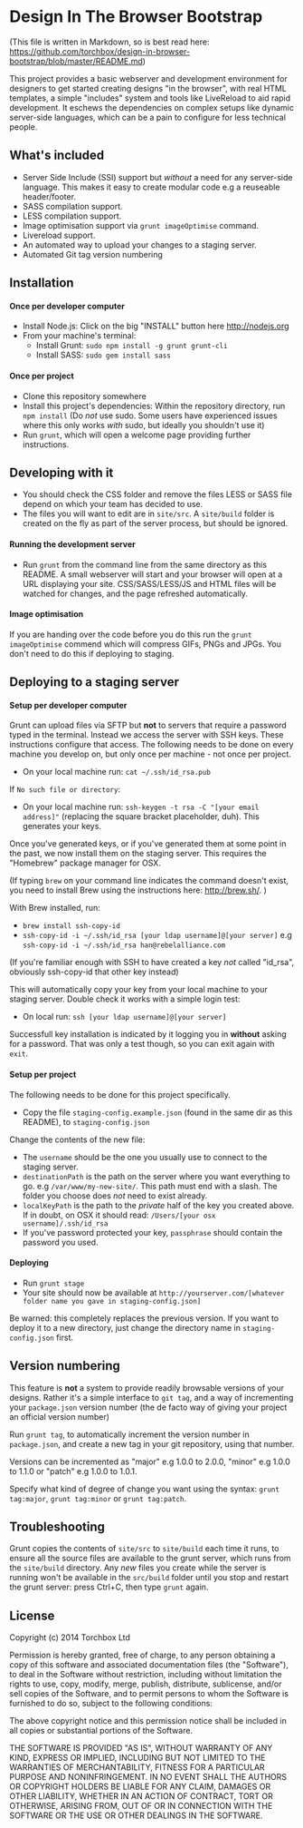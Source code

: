 # Design In The Browser Bootstrap

(This file is written in Markdown, so is best read here: https://github.com/torchbox/design-in-browser-bootstrap/blob/master/README.md)

This project provides a basic webserver and development environment for designers to get started creating designs "in the browser", with real HTML templates, a simple "includes" system and tools like LiveReload to aid rapid development. It eschews the dependencies on complex setups like dynamic server-side languages, which can be a pain to configure for less technical people.


## What's included

* Server Side Include (SSI) support but *without* a need for any server-side language. This makes it easy to create modular code e.g a reuseable header/footer.
* SASS compilation support.
* LESS compilation support.
* Image optimisation support via `grunt imageOptimise` command.
* Livereload support.
* An automated way to upload your changes to a staging server.
* Automated Git tag version numbering

## Installation

#### Once per developer computer

* Install Node.js: Click on the big "INSTALL" button here http://nodejs.org
* From your machine's terminal:
  * Install Grunt: `sudo npm install -g grunt grunt-cli`
  * Install SASS: `sudo gem install sass`

#### Once per project

* Clone this repository somewhere
* Install this project's dependencies: Within the repository directory, run `npm install` (Do *not* use sudo. Some users have experienced issues where this only works *with* sudo, but ideally you shouldn't use it)
* Run `grunt`, which will open a welcome page providing further instructions.


## Developing with it

* You should check the CSS folder and remove the files LESS or SASS file depend on which your team has decided to use.
* The files you will want to edit are in `site/src`. A `site/build` folder is created on the fly as part of the server process, but should be ignored.


####  Running the development server

* Run `grunt` from the command line from the same directory as this README. A small webserver will start and your browser will open at a URL displaying your site. CSS/SASS/LESS/JS and HTML files will be watched for changes, and the page refreshed automatically.

#### Image optimisation

If you are handing over the code before you do this run the `grunt imageOptimise` commend which will compress GIFs, PNGs and JPGs.
You don't need to do this if deploying to staging.

## Deploying to a staging server

#### Setup per developer computer

Grunt can upload files via SFTP but **not** to servers that require a password typed in the terminal. Instead we access the server with SSH keys. These instructions configure that access. The following needs to be done on every machine you develop on, but only once per machine - not once per project.

* On your local machine run: `cat ~/.ssh/id_rsa.pub`

If `No such file or directory`:

* On your local machine run: `ssh-keygen -t rsa -C "[your email address]"` (replacing the square bracket placeholder, duh). This generates your keys.

Once you've generated keys, or if you've generated them at some point in the past, we now install them on the staging server. This requires the "Homebrew" package manager for OSX. 

(If typing `brew` on your command line indicates the command doesn't exist, you need to install Brew using the instructions here: http://brew.sh/. )

With Brew installed, run:

* `brew install ssh-copy-id`
* `ssh-copy-id -i ~/.ssh/id_rsa [your ldap username]@[your server]` e.g `ssh-copy-id -i ~/.ssh/id_rsa han@rebelalliance.com`

(If you're familiar enough with SSH to have created a key *not* called "id_rsa", obviously ssh-copy-id that other key instead)

This will automatically copy your key from your local machine to your staging server. Double check it works with a simple login test:

* On local run: `ssh [your ldap username]@[your server]`

Successfull key installation is indicated by it logging you in **without** asking for a password. That was only a test though, so you can exit again with `exit`.


#### Setup per project

The following needs to be done for this project specifically.

* Copy the file `staging-config.example.json` (found in the same dir as this README), to `staging-config.json`

Change the contents of the new file: 

* The `username` should be the one you usually use to connect to the staging server. 
* `destinationPath` is the path on the server where you want everything to go. e.g  `/var/www/my-new-site/`. This path must end with a slash. The folder you choose does *not* need to exist already.
* `localKeyPath` is the path to the *private* half of the key you created above. If in doubt, on OSX it should read: `/Users/[your osx username]/.ssh/id_rsa`
* If you've password protected your key, `passphrase` should contain the password you used.


#### Deploying

* Run `grunt stage`
* Your site should now be available at `http://yourserver.com/[whatever folder name you gave in staging-config.json]`

Be warned: this completely replaces the previous version. If you want to deploy it to a new directory, just change the directory name in `staging-config.json` first.


## Version numbering

This feature is **not** a system to provide readily browsable versions of your designs. Rather it's a simple interface to `git tag`, and a way of incrementing your `package.json` version number (the de facto way of giving your project an official version number)

Run `grunt tag`, to automatically increment the version number in `package.json`, and create a new tag in your git repository, using that  number.

Versions can be incremented as "major" e.g 1.0.0 to 2.0.0, "minor" e.g 1.0.0 to 1.1.0 or "patch" e.g 1.0.0 to 1.0.1. 

Specify what kind of degree of change you want using the syntax: `grunt tag:major`, `grunt tag:minor` or `grunt tag:patch`.


## Troubleshooting

Grunt copies the contents of `site/src` to `site/build` each time it runs, to ensure all the source files are available to the grunt server, which runs from the `site/build` directory. Any *new* files you create while the server is running won't be available in the `src/build` folder until you stop and restart the grunt server: press Ctrl+C, then type `grunt` again.


## License

Copyright (c) 2014 Torchbox Ltd

Permission is hereby granted, free of charge, to any person obtaining a copy
of this software and associated documentation files (the "Software"), to deal
in the Software without restriction, including without limitation the rights
to use, copy, modify, merge, publish, distribute, sublicense, and/or sell
copies of the Software, and to permit persons to whom the Software is
furnished to do so, subject to the following conditions:

The above copyright notice and this permission notice shall be included in all
copies or substantial portions of the Software.

THE SOFTWARE IS PROVIDED "AS IS", WITHOUT WARRANTY OF ANY KIND, EXPRESS OR
IMPLIED, INCLUDING BUT NOT LIMITED TO THE WARRANTIES OF MERCHANTABILITY,
FITNESS FOR A PARTICULAR PURPOSE AND NONINFRINGEMENT. IN NO EVENT SHALL THE
AUTHORS OR COPYRIGHT HOLDERS BE LIABLE FOR ANY CLAIM, DAMAGES OR OTHER
LIABILITY, WHETHER IN AN ACTION OF CONTRACT, TORT OR OTHERWISE, ARISING FROM,
OUT OF OR IN CONNECTION WITH THE SOFTWARE OR THE USE OR OTHER DEALINGS IN THE
SOFTWARE.
